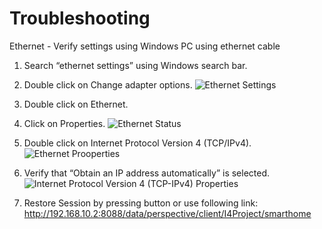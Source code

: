 # Troubleshooting
Ethernet - Verify settings using Windows PC using ethernet cable
1. Search “ethernet settings” using Windows search bar.
2. Double click on Change adapter options.
   ![Ethernet Settings](https://github.com/user-attachments/assets/405834df-6ddc-40ef-93c7-ccc00f8f6d7a)
3. Double click on Ethernet.
4. Click on Properties.
   ![Ethernet Status](https://github.com/user-attachments/assets/e105e93d-9ab3-4ca1-9910-3e4b6637564c)

5. Double click on Internet Protocol Version 4 (TCP/IPv4).
![Ethernet Prooperties](https://github.com/user-attachments/assets/62cd93aa-09f8-46f5-a0b1-928f7255cc72)
6. Verify that “Obtain an IP address automatically” is selected.
![Internet Protocol Version 4 (TCP-IPv4) Properties](https://github.com/user-attachments/assets/4287082b-46f7-495e-994e-c55a2cc08b14)
7. Restore Session by pressing button or use following link: http://192.168.10.2:8088/data/perspective/client/I4Project/smarthome 

